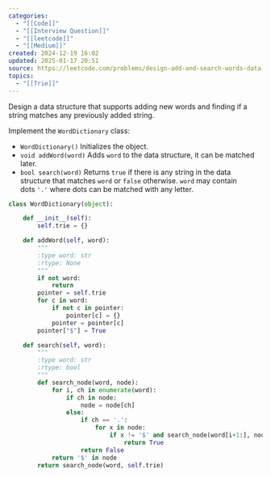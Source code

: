```yaml
---
categories:
  - "[[Code]]"
  - "[[Interview Question]]"
  - "[[leetcode]]"
  - "[[Medium]]"
created: 2024-12-19 16:02
updated: 2025-01-17 20:51
source: https://leetcode.com/problems/design-add-and-search-words-data-structure/description
topics:
  - "[[Trie]]"
---
```

Design a data structure that supports adding new words and finding if a string matches any previously added string.

Implement the `WordDictionary` class:

- `WordDictionary()` Initializes the object.
- `void addWord(word)` Adds `word` to the data structure, it can be matched later.
- `bool search(word)` Returns `true` if there is any string in the data structure that matches `word` or `false` otherwise. `word` may contain dots `'.'` where dots can be matched with any letter.
```python
class WordDictionary(object):

    def __init__(self):
        self.trie = {}        

    def addWord(self, word):
        """
        :type word: str
        :rtype: None
        """
        if not word:
            return
        pointer = self.trie
        for c in word:
            if not c in pointer:
                pointer[c] = {}
            pointer = pointer[c]
        pointer["$"] = True

    def search(self, word):
        """
        :type word: str
        :rtype: bool
        """
        def search_node(word, node):
            for i, ch in enumerate(word):
                if ch in node:
                    node = node[ch]
                else:
                    if ch == '.':
                        for x in node:
                            if x != '$' and search_node(word[i+1:], node[x]):
                                return True
                    return False
            return '$' in node
        return search_node(word, self.trie)
``` 